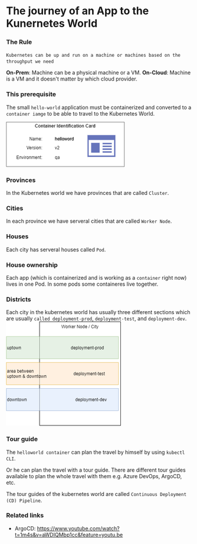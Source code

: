 # The journey of an App to the Kunernetes World

### The Rule
``Kubernetes can be up and run on a machine or machines based on the throughput we need`` 

**On-Prem**: Machine can be a physical machine or a VM.
**On-Cloud**: Machine is a VM and it doesn't matter by which cloud provider.

### This prerequisite
The small ``hello-world`` application must be containerized and converted to a ``container iamge`` to be able to travel to the Kubernetes World.

![container identification card](drawio\diagrams-id-card.png)

### Provinces
In the Kubernetes world we have provinces that are called ``Cluster``. 

### Cities
In each province we have serveral cities that are called ``Worker Node``. 

### Houses
Each city has serveral houses called ``Pod``. 

### House ownership
Each app (which is containerized and is working as a ``container`` right now) lives in one Pod. In some pods some containeres live together.

### Districts
Each city in the kubernetes world has usually three different sections which are usually ``called deployment-prod``, ``deployment-test``, and ``deployment-dev``.
 ![Cities in kubernetes](drawio\diagrams-Page-5.png)
 

### Tour guide
The ``helloworld container`` can plan the travel by himself by using ``kubectl CLI``.

Or he can plan the travel with a tour guide. There are different tour guides available to plan the whole travel with them e.g. Azure DevOps, ArgoCD, etc.

The tour guides of the kubernetes world are called ``Continuous Deployment (CD) Pipeline``.


### Related links
- ArgoCD: https://www.youtube.com/watch?t=1m4s&v=aWDIQMbp1cc&feature=youtu.be